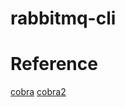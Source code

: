 # rabbitmq-cli

# Reference

[cobra](https://www.thorsten-hans.com/lets-build-a-cli-in-go-with-cobra/)
[cobra2](https://towardsdatascience.com/how-to-create-a-cli-in-golang-with-cobra-d729641c7177)